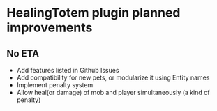 # HealingTotem plugin planned improvements

## No ETA
* Add features listed in Github Issues
* Add compatibility for new pets, or modularize it using Entity names
* Implement penalty system
* Allow heal(or damage) of mob and player simultaneously (a kind of penalty)